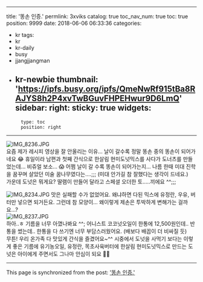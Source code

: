 
---
title: '똥손 인증.'
permlink: 3xviks
catalog: true
toc_nav_num: true
toc: true
position: 9999
date: 2018-06-06 06:33:36
categories:
- kr
tags:
- kr
- kr-daily
- busy
- jjangjjangman
- kr-newbie
thumbnail: 'https://ipfs.busy.org/ipfs/QmeNwRf915tBa8RAJYS8h2P4xvTwBGuvFHPEHwur9D6LmQ'
sidebar:
    right:
        sticky: true
widgets:
    -
        type: toc
        position: right
---


![IMG_8236.JPG](https://ipfs.busy.org/ipfs/QmeNwRf915tBa8RAJYS8h2P4xvTwBGuvFHPEHwur9D6LmQ)
<br>
요즘 제가 레시피 영상을 잘 안올리는 이유...
날이 갈수록 정말 똥손 중의 똥손이 되어가네요 😂
휴일이라 남편과 첫째 간식으로 한살림 현미도넛믹스를 사다가 도너츠를 만들었는데... 비쥬얼 보소... 😱
어쩜 날이 갈 수록 똥손이 되어가는지... 나름 한때 미대 진학을 꿈꾸며 살았던 미술 꿈나무였다는....;;; (미대 안가길 참 잘했다는 생각이 드네요.)
<br>
가운데 도넛은 뭐게요?
딸램이 만들어 달라고 스페셜 오더한 토.....끼에요 ^^;;;
<br>




![IMG_8234.JPG](https://ipfs.busy.org/ipfs/QmUcM95Mvz4j96FxxffYhcTmwps13kb9vMw6oZU2PtGyJR)
<pr>
맛은 실패할 수가 없었어요. 왜냐하면 다된 믹스에 유정란, 우유, 버터만 넣으면 되거든요. 그런데 참 모양이... 왜이렇게 제손은 투박하게 변해가는 걸까요...?
<br>
![IMG_8237.JPG](https://ipfs.busy.org/ipfs/QmYjcks9fEJCL6Qnz4GamGmpNCkH5mqaxnAv2T3RReWnNH)
<br>
하아..ㅎ 기름을 너무 아꼈나봐요 ^^; 어니스트 코코넛오일이 한통에 12,500원인데.. 반통을 썼는데.. 한통을 다 쓰기엔 너무 부담스러웠어요. (배보다 배꼽이 더 비싸질 듯)
<br>
무튼! 우리 온가족 다 맛있게 간식을 즐겼어요~^^
시중에서 도넛을 사먹기 보다는 이렇게 좋은 기름에 유기농오일, 유정란, 목초사육버터에 한살림 현미도넛믹스로 만드는 도넛은 아이에게 주면서도 그나마 안심이 되요 👍🏼


- - -

This page is synchronized from the post: ['똥손 인증.'](https://steemit.com/@loveecho/3xviks)
